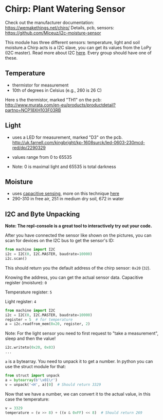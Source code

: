 # Chirp: Plant Watering Sensor

Check out the manufacturer documentation: https://wemakethings.net/chirp/
Details, pcb, sensors: https://github.com/Miceuz/i2c-moisture-sensor

This module has three different sensors: temperature, light and soil moisture.a
Chirp acts is a I2C slave, you can get its values from the LoPy (I2C master).
Read more about I2C [here](https://learn.sparkfun.com/tutorials/i2c).
Every group should have one of these.


## Temperature

- thermistor for measurement
- 10th of degrees in Celsius (e.g., 260 is 26 C)

Here s the thermistor, 
marked "TH1" on the pcb:
http://www.murata.com/en-eu/products/productdetail?partno=NCP18XH103F03RB


## Light

- uses a LED for measurement, marked "D3" on the pcb.
http://uk.farnell.com/kingbright/kp-1608surck/led-0603-230mcd-red/dp/2290329

- values range from 0 to 65535
- Note: 0 is maximal light and 65535 is total darkness

## Moisture

- uses [capacitive sensing](https://en.wikipedia.org/wiki/Capacitive_sensing),
  more on this technique
  [here](https://wemakethings.net/2012/09/26/capacitance_measurement/)
- 290-310 in free air, 251 in medium dry soil, 672 in water 

## I2C and Byte Unpacking

**Note: The repl-console is a great tool to interactively try out your code.**

After you have connected the sensor like shown on the pictures,
you can scan for devices on the I2C bus to get the sensor's ID:

```Python
from machine import I2C
i2c = I2C(0, I2C.MASTER, baudrate=10000)
i2c.scan()
```

This should return you the default address of the chirp sensor: `0x20` (`32`).

Knowing the address, you can get the actual sensor data.
Capacitive register (moisture): `0`

Temperature register: `5`

Light register: `4`



```Python
from machine import I2C
i2c = I2C(0, I2C.MASTER, baudrate=10000)
register = 5  # for temperature
a = i2c.readfrom_mem(0x20, register, 2)
```

Note: For the light sensor you need to first request to "take a measurement", sleep and then the value!

```Python
i2c.writeto(0x20, 0x03)
...
```

`a` is a bytearray. You need to unpack it to get a number.
In python you can use the struct module for that:


```Python
from struct import unpack
a = bytearray(b'\x01\r')
v = unpack('<H', a)[0]  # Should return 3329
```

Now that we have a number, we can convert it to the actual value, in this case
the temperature:

```Python
v = 3329
temperature = (v >> 8) + ((v & 0xFF) << 8)  # Should return 269
```

